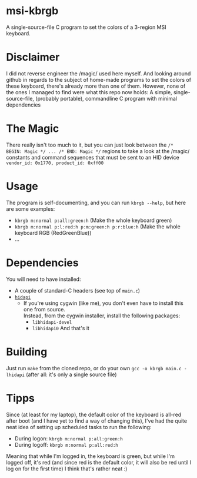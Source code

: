 
# msi-kbrgb
A single-source-file C program to set the colors of a 3-region MSI keyboard. 

# Disclaimer
I did not reverse engineer the /magic/ used here myself. And looking around github in regards to the subject of home-made programs to set the colors of these keyboard, there's already more than one of them. However, none of the ones I managed to find were what this repo now holds: A simple, single-source-file, (probably portable), commandline C program with minimal dependencies

# The Magic
There really isn't too much to it, but you can just look between the `/* BEGIN: Magic */ ... /* END: Magic */` regions to take a look at the /magic/ constants and command sequences that must be sent to an HID device `vendor_id: 0x1770, product_id: 0xff00`

# Usage
The program is self-documenting, and you can run `kbrgb --help`, but here are some examples:
- `kbrgb m:normal p:all:green:h` (Make the whole keyboard green)
- `kbrgb m:normal p:l:red:h p:m:green:h p:r:blue:h` (Make the whole keyboard RGB (RedGreenBlue))
- ...

# Dependencies
You will need to have installed:
- A couple of standard-C headers (see top of `main.c`)
- [`hidapi`](https://github.com/signal11/hidapi)
	- If you're using cygwin (like me), you don't even have to install this one from source.  
	  Instead, from the cygwin installer, install the following packages:
		- `libhidapi-devel`
		- `libhidapi0`
And that's it

# Building
Just run `make` from the cloned repo, or do your own `gcc -o kbrgb main.c -lhidapi` (after all: it's only a single source file)

# Tipps
Since (at least for my laptop), the default color of the keyboard is all-red after boot (and I have yet to find a way of changing this), I've had the quite neat idea of setting up scheduled tasks to run the following:
- During logon: `kbrgb m:normal p:all:green:h`
- During logoff: `kbrgb m:normal p:all:red:h`

Meaning that while I'm logged in, the keyboard is green, but while I'm logged off, it's red (and since red is the default color, it will also be red until I log on for the first time)
I think that's rather neat :)



